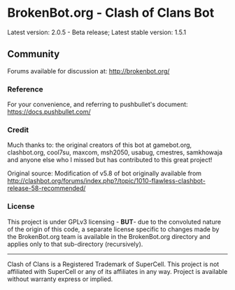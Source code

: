 # BrokenBot.org - Clash of Clans Bot
Latest version: 2.0.5 - Beta release; Latest stable version: 1.5.1

## Community
Forums available for discussion at: http://brokenbot.org/

### Reference
For your convenience, and referring to pushbullet's document:
https://docs.pushbullet.com/

### Credit
Much thanks to: the original creators of this bot at gamebot.org, clashbot.org, cool7su, maxcom, msh2050, usabug, cmestres, samkhowaja and anyone else who I missed but has contributed to this great project!

Original source:
Modification of v5.8 of bot originally available from http://clashbot.org/forums/index.php?/topic/1010-flawless-clashbot-release-58-recommended/

### License
This project is under GPLv3 licensing - **BUT**- due to the convoluted nature of the origin of this code, a separate license specific to changes made by the BrokenBot.org team is available in the BrokenBot.org directory and applies only to that sub-directory (recursively).

----------
Clash of Clans is a Registered Trademark of SuperCell. This project is not affiliated with SuperCell or any of its affiliates in any way. Project is available without warranty express or implied.
